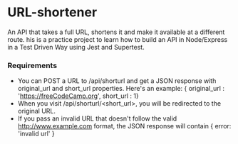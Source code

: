# URL-shortener

An API that takes a full URL, shortens it and make it available at a different route. his is a practice project to learn how to build an API in Node/Express in a Test Driven Way using Jest and Supertest.

### Requirements

- You can POST a URL to /api/shorturl and get a JSON response with original_url and short_url properties. Here's an example: { original_url : 'https://freeCodeCamp.org', short_url : 1}
- When you visit /api/shorturl/<short_url>, you will be redirected to the original URL.
- If you pass an invalid URL that doesn't follow the valid http://www.example.com format, the JSON response will contain { error: 'invalid url' }
